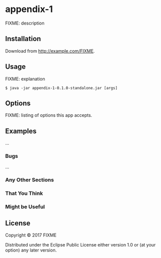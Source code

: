 # appendix-1

FIXME: description

## Installation

Download from http://example.com/FIXME.

## Usage

FIXME: explanation

    $ java -jar appendix-1-0.1.0-standalone.jar [args]

## Options

FIXME: listing of options this app accepts.

## Examples

...

### Bugs

...

### Any Other Sections
### That You Think
### Might be Useful

## License

Copyright © 2017 FIXME

Distributed under the Eclipse Public License either version 1.0 or (at
your option) any later version.
